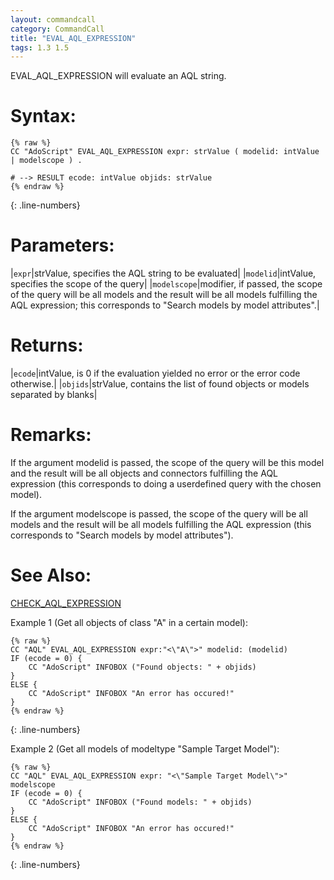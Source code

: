 ```yaml
---
layout: commandcall
category: CommandCall
title: "EVAL_AQL_EXPRESSION"
tags: 1.3 1.5
---
```


EVAL_AQL_EXPRESSION will evaluate an AQL string.

# Syntax:  

```adoscript
{% raw %}
CC "AdoScript" EVAL_AQL_EXPRESSION expr: strValue ( modelid: intValue | modelscope ) .

# --> RESULT ecode: intValue objids: strValue
{% endraw %}
```
{: .line-numbers}

# Parameters:  

|`expr`|strValue, specifies the AQL string to be evaluated|
|`modelid`|intValue, specifies the scope of the query|
|`modelscope`|modifier, if passed, the scope of the query will be all models and the result will be all models fulfilling the AQL expression; this corresponds to "Search models by model attributes".|

# Returns:  

|`ecode`|intValue, is 0 if the evaluation yielded no error or the error code otherwise.|
|`objids`|strValue, contains the list of found objects or models separated by blanks|

# Remarks:

If the argument modelid is passed, the scope of the query will be this model and the result will be all objects and connectors fulfilling the AQL expression (this corresponds to doing a userdefined query with the chosen model).

If the argument modelscope is passed, the scope of the query will be all models and the result will be all models fulfilling the AQL expression (this corresponds to "Search models by model attributes").

# See Also:  

[CHECK_AQL_EXPRESSION](check_aql_expression.html "CHECK_AQL_EXPRESSION")  


Example 1 (Get all objects of class "A" in a certain model):

```adoscript
{% raw %}
CC "AQL" EVAL_AQL_EXPRESSION expr:"<\"A\">" modelid: (modelid)
IF (ecode = 0) {
    CC "AdoScript" INFOBOX ("Found objects: " + objids)
}
ELSE {
    CC "AdoScript" INFOBOX "An error has occured!"
}
{% endraw %}
```
{: .line-numbers}


Example 2 (Get all models of modeltype "Sample Target Model"):

```adoscript
{% raw %}
CC "AQL" EVAL_AQL_EXPRESSION expr: "<\"Sample Target Model\">" modelscope
IF (ecode = 0) {
    CC "AdoScript" INFOBOX ("Found models: " + objids)
}
ELSE {
    CC "AdoScript" INFOBOX "An error has occured!"
}
{% endraw %}
```
{: .line-numbers}

